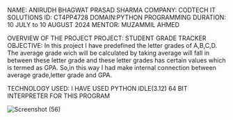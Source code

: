 NAME: ANIRUDH BHAGWAT PRASAD SHARMA
COMPANY: CODTECH IT SOLUTIONS
ID: CT4PP4728
DOMAIN:PYTHON PROGRAMMING
DURATION: 10 JULY to 10 AUGUST 2024
MENTOR: MUZAMMIL AHMED

OVERVIEW OF THE PROJECT
PROJECT: STUDENT GRADE TRACKER
OBJECTIVE:
  In this project I have predefined the letter grades of A,B,C,D. The average grade wich will be calculated by taking average will fall in between these letter grade and these letter grades has certain values which is termed as GPA. So,in this way I had make internal connection between average grade,letter grade and GPA.

TECHNOLOGY USED:
     I HAVE USED PYTHON IDLE(3.12) 64 BIT INTERPRETER FOR THIS PROGRAM

![Screenshot (56)](https://github.com/user-attachments/assets/9298e8ad-ae69-4929-8014-3d8de0f274f9)
